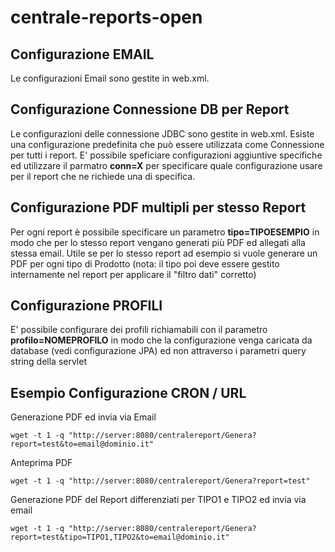 # centrale-reports-open

## Configurazione EMAIL

Le configurazioni Email sono gestite in web.xml.

## Configurazione Connessione DB per Report

Le configurazioni delle connessione JDBC sono gestite in web.xml.
Esiste una configurazione predefinita che può essere utilizzata come Connessione per tutti i report.
E' possibile speficiare configurazioni aggiuntive specifiche ed utilizzare il parmatro **conn=X** per specificare quale configurazione usare per il report che ne richiede una di specifica.

## Configurazione PDF multipli per stesso Report

Per ogni report è possibile specificare un parametro **tipo=TIPOESEMPIO** in modo che per lo stesso report vengano generati più PDF ed allegati alla stessa email.
Utile se per lo stesso report ad esempio si vuole generare un PDF per ogni tipo di Prodotto (nota: il tipo poi deve essere gestito internamente nel report per applicare il "filtro dati" corretto)

## Configurazione PROFILI

E' possibile configurare dei profili richiamabili con il parametro **profilo=NOMEPROFILO** in modo che la configurazione venga caricata da database (vedi configurazione JPA) ed non attraverso i parametri query string della servlet

## Esempio Configurazione CRON / URL

Generazione PDF ed invia via Email

	wget -t 1 -q "http://server:8080/centralereport/Genera?report=test&to=email@dominio.it"

Anteprima PDF

	wget -t 1 -q "http://server:8080/centralereport/Genera?report=test"
	
Generazione PDF del Report differenziati per TIPO1 e TIPO2 ed invia via email

	wget -t 1 -q "http://server:8080/centralereport/Genera?report=test&tipo=TIPO1,TIPO2&to=email@dominio.it"
	

